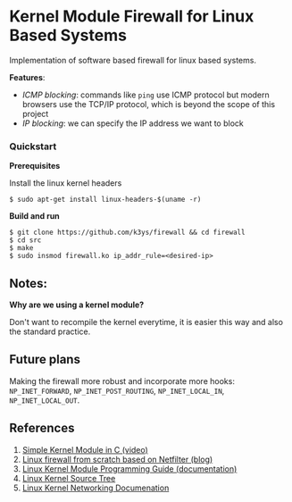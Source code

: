 # Kernel Module Firewall for Linux Based Systems
Implementation of software based firewall for linux based systems.

**Features**:
- *ICMP blocking*: commands like `ping` use ICMP protocol but modern browsers use the TCP/IP protocol, which is beyond the scope of this project
- *IP blocking*: we can specify the IP address we want to block

### Quickstart

**Prerequisites**

Install the linux kernel headers
```
$ sudo apt-get install linux-headers-$(uname -r)
```
**Build and run**
```shell
$ git clone https://github.com/k3ys/firewall && cd firewall
$ cd src
$ make
$ sudo insmod firewall.ko ip_addr_rule=<desired-ip>
```

## Notes:
**Why are we using a kernel module?**

Don't want to recompile the kernel everytime, it is easier this way and also the standard practice.

## Future plans

Making the firewall more robust and incorporate more hooks: `NP_INET_FORWARD`, `NP_INET_POST_ROUTING`, `NP_INET_LOCAL_IN`, `NP_INET_LOCAL_OUT`.

## References
1. [Simple Kernel Module in C (video)](https://www.youtube.com/watch?v=SOo1rbnryeo)
2. [Linux firewall from scratch based on Netfilter (blog)](https://levelup.gitconnected.com/write-a-linux-firewall-from-scratch-based-on-netfilter-462013202686)
3. [Linux Kernel Module Programming Guide (documentation)](https://sysprog21.github.io/lkmpg/)
4. [Linux Kernel Source Tree](https://github.com/torvalds/linux)
5. [Linux Kernel Networking Documenation](https://www.kernel.org/doc/html/latest/networking/index.html)
